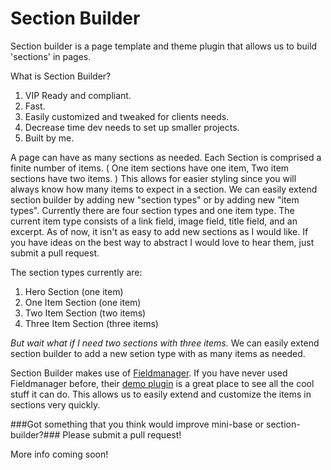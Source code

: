 # Section Builder

Section builder is a page template and theme plugin that allows us to build 'sections' in pages.

What is Section Builder?
1. VIP Ready and compliant.
2. Fast.
3. Easily customized and tweaked for clients needs.
4. Decrease time dev needs to set up smaller projects.
5. Built by me.

A page can have as many sections as needed. Each Section is comprised a finite number of items. ( One item sections have one item, Two item sections have two items. ) This allows for easier styling since you will always know how many items to expect in a section. We can easily extend section builder by adding new "section types" or by adding new "item types". Currently there are four section types and one item type. The current item type consists of a link field, image field, title field, and an excerpt. As of now, it isn't as easy to add new sections as I would like. If you have ideas on the best way to abstract I would love to hear them, just submit a pull request.

The section types currently are:
1. Hero Section (one item)
2. One Item Section (one item)
3. Two Item Section (two items)
4. Three Item Section (three items)

_But wait what if I need two sections with three items._ We can easily extend section builder to add a new setion type with as many items as needed.

Section Builder makes use of [Fieldmanager](https://github.com/alleyinteractive/wordpress-fieldmanager). If you have never used Fieldmanager before, their [demo plugin](https://github.com/alleyinteractive/fieldmanager-demos/tree/master/lib) is a great place to see all the cool stuff it can do. This allows us to easily extend and customize the items in sections very quickly.

###Got something that you think would improve mini-base or section-builder?###
Please submit a pull request!

More info coming soon!
